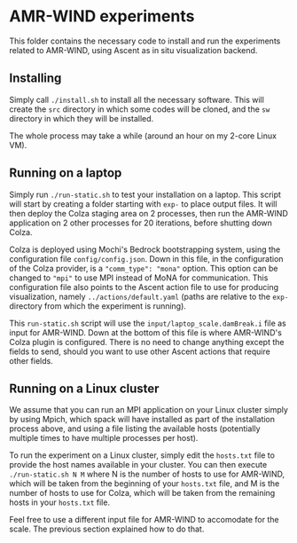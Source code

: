 # AMR-WIND experiments

This folder contains the necessary code to install and
run the experiments related to AMR-WIND, using Ascent
as in situ visualization backend.

## Installing

Simply call `./install.sh` to install all the necessary
software. This will create the `src` directory in which
some codes will be cloned, and the `sw` directory in which
they will be installed.

The whole process may take a while (around an hour on my
2-core Linux VM).

## Running on a laptop

Simply run `./run-static.sh` to test your installation on a laptop.
This script will start by creating a folder starting with `exp-`
to place output files. It will then deploy the Colza staging
area on 2 processes, then run the AMR-WIND application on 2
other processes for 20 iterations, before shutting down Colza.

Colza is deployed using Mochi's Bedrock bootstrapping system,
using the configuration file `config/config.json`. Down in this
file, in the configuration of the Colza provider, is a
`"comm_type": "mona"` option. This option can be changed to
`"mpi"` to use MPI instead of MoNA for communication. This
configuration file also points to the Ascent action file to
use for producing visualization, namely `../actions/default.yaml`
(paths are relative to the `exp-` directory from which the
 experiment is running).

This `run-static.sh` script will use the `input/laptop_scale.damBreak.i`
file as input for AMR-WIND. Down at the bottom of this file is where
AMR-WIND's Colza plugin is configured. There is no need to change anything
except the fields to send, should you want to use other Ascent actions
that require other fields.

## Running on a Linux cluster

We assume that you can run an MPI application on your Linux cluster
simply by using Mpich, which spack will have installed as part of
the installation process above, and using a file listing the available
hosts (potentially multiple times to have multiple processes per host).

To run the experiment on a Linux cluster, simply edit
the `hosts.txt` file to provide the host names available in your cluster.
You can then execute `./run-static.sh N M` where N is the number
of hosts to use for AMR-WIND, which will be taken from the beginning
of your `hosts.txt` file, and M is the number of hosts to use for
Colza, which will be taken from the remaining hosts in your `hosts.txt`
file.

Feel free to use a different input file for AMR-WIND to accomodate
for the scale. The previous section explained how to do that.
